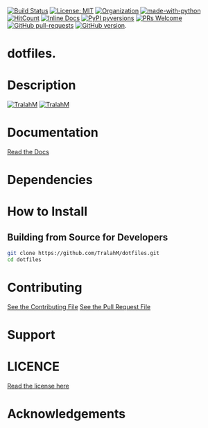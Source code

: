 
[![Build Status](https://travis-ci.com/TralahM/dotfiles.svg?branch=master)](https://travis-ci.com/TralahM/dotfiles)
[![License: MIT](https://img.shields.io/badge/License-MIT-red.svg)](https://opensource.org/licenses/MIT)
[![Organization](https://img.shields.io/badge/Org-TralahTek-blue.svg)](https://github.com/TralahTek)
[![made-with-python](https://img.shields.io/badge/Made%20with-Python-1f425f.svg)](https://www.python.org/)
[![HitCount](http://hits.dwyl.io/TralahM/dotfiles.svg)](http://dwyl.io/TralahM/dotfiles)
[![Inline Docs](http://inch-ci.org/github/TralahM/dotfiles.svg?branch=master)](http://inch-ci.org/github/TralahM/dotfiles)
[![PyPI pyversions](https://img.shields.io/pypi/pyversions/ansicolortags.svg)](https://pypi.python.org/pypi/ansicolortags/)
[![PRs Welcome](https://img.shields.io/badge/PRs-welcome-brightgreen.svg?style=flat-square)](https://github.com/TralahM/pull/)
[![GitHub pull-requests](https://img.shields.io/github/issues-pr/Naereen/StrapDown.js.svg)](https://gitHub.com/TralahM/dotfiles/pull/)
[![GitHub version](https://badge.fury.io/gh/Naereen%2FStrapDown.js.svg)](https://github.com/TralahM/dotfiles).

# dotfiles.

# Description

[![TralahM](https://img.shields.io/badge/Engineer-TralahM-blue.svg?style=for-the-badge)](https://github.com/TralahM)
[![TralahM](https://img.shields.io/badge/Maintainer-TralahM-green.svg?style=for-the-badge)](https://github.com/TralahM)

# Documentation

[Read the Docs](https://dotfiles.readthedocs.io)
# Dependencies

# How to Install


## Building from Source for Developers

```Bash
git clone https://github.com/TralahM/dotfiles.git
cd dotfiles
```

# Contributing
[See the Contributing File](CONTRIBUTING.rst)
[See the Pull Request File](PULL_REQUEST_TEMPLATE.md)


# Support

# LICENCE
[Read the license here](LICENSE)


# Acknowledgements


